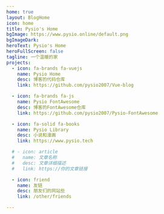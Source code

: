 ```yaml
---
home: true
layout: BlogHome
icon: home
title: Pysio's Home
bgImage: https://www.pysio.online/default.png
bgImageDark: 
heroText: Pysio's Home
heroFullScreen: false
tagline: 一个温暖的家
projects:
  - icon: fa-brands fa-vuejs
    name: Pysio Home
    desc: 博客的代码仓库
    link: https://github.com/pysio2007/Vue-blog

  - icon: fa-brands fa-js
    name: Pysio FontAwesome 
    desc: 博客的FontAwesome仓库
    link: https://github.com/pysio2007/Pysio-FontAwesome

  - icon: fa-solid fa-books
    name: Pysio Library
    desc: 小说和漫画
    link: https://www.pysio.tech

  # - icon: article
  #   name: 文章名称
  #   desc: 文章详细描述
  #   link: https://你的文章链接

  - icon: friend
    name: 友链
    desc: 朋友们的网站些
    link: /other/friends

---
```


